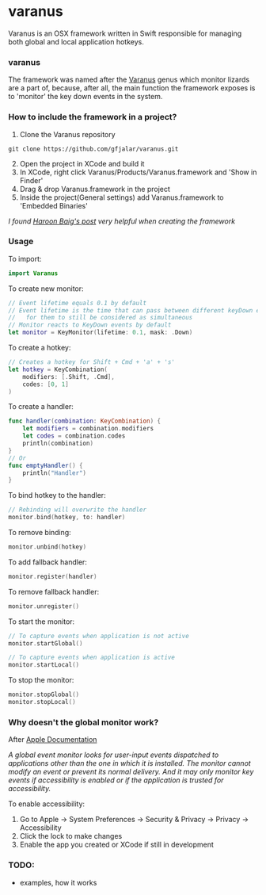 # varanus

Varanus is an OSX framework written in Swift responsible for managing both
global and local application hotkeys.

### varanus
The framework was named after the [Varanus](http://en.wikipedia.org/wiki/Monitor_lizard) genus which monitor lizards are
a part of, because, after all, the main function the framework exposes is to
'monitor' the key down events in the system.

### How to include the framework in a project?
1. Clone the Varanus repository
```
git clone https://github.com/gfjalar/varanus.git
```
2. Open the project in XCode and build it
3. In XCode, right click Varanus/Products/Varanus.framework and 'Show in Finder'
4. Drag & drop Varanus.framework in the project
5. Inside the project(General settings) add Varanus.framework to
'Embedded Binaries'

*I found [Haroon Baig's post](https://medium.com/@PyBaig/build-your-own-cocoa-touch-frameworks-in-swift-d4ea3d1f9ca3) very helpful when creating the framework*

### Usage

To import:
```swift
import Varanus
```

To create new monitor:
```swift
// Event lifetime equals 0.1 by default
// Event lifetime is the time that can pass between different keyDown events
//   for them to still be considered as simultaneous
// Monitor reacts to KeyDown events by default
let monitor = KeyMonitor(lifetime: 0.1, mask: .Down)
```

To create a hotkey:
```swift
// Creates a hotkey for Shift + Cmd + 'a' + 's'
let hotkey = KeyCombination(
	modifiers: [.Shift, .Cmd],
	codes: [0, 1]
)
```

To create a handler:
```swift
func handler(combination: KeyCombination) {
	let modifiers = combination.modifiers
	let codes = combination.codes
	println(combination)
}
// Or
func emptyHandler() {
	println("Handler")
}
```

To bind hotkey to the handler:
```swift
// Rebinding will overwrite the handler
monitor.bind(hotkey, to: handler)
```

To remove binding:
```swift
monitor.unbind(hotkey)
```

To add fallback handler:
```swift
monitor.register(handler)
```

To remove fallback handler:
```swift
monitor.unregister()
```

To start the monitor:
```swift
// To capture events when application is not active
monitor.startGlobal()

// To capture events when application is active
monitor.startLocal()
```

To stop the monitor:
```swift
monitor.stopGlobal()
monitor.stopLocal()
```

### Why doesn't the global monitor work?
After [Apple Documentation](https://developer.apple.com/library/mac/documentation/Cocoa/Conceptual/EventOverview/MonitoringEvents/MonitoringEvents.html)

*A global event monitor looks for user-input events dispatched to applications
other than the one in which it is installed. The monitor cannot modify an event
or prevent its normal delivery. And it may only monitor key events if
accessibility is enabled or if the application is trusted for accessibility.*

To enable accessibility:

1. Go to Apple -> System Preferences -> Security & Privacy -> Privacy ->
Accessibility
2. Click the lock to make changes
3. Enable the app you created or XCode if still in development

### TODO:
* examples, how it works
